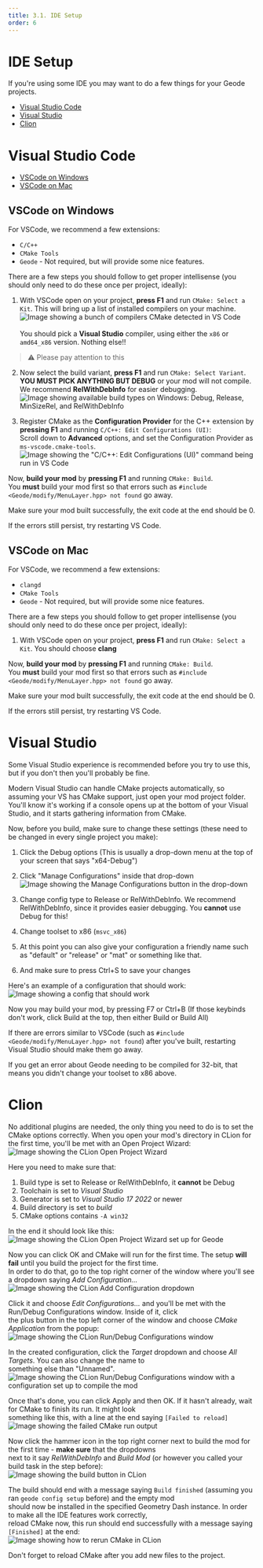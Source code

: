 ```yaml
---
title: 3.1. IDE Setup
order: 6
---
```


# IDE Setup

If you're using some IDE you may want to do a few things for your Geode projects.

* [Visual Studio Code](#visual-studio-code)
* [Visual Studio](#visual-studio)
* [Clion](#clion)

# Visual Studio Code

* [VSCode on Windows](#vscode-on-windows)
* [VSCode on Mac](#vscode-on-mac)

## VSCode on Windows

For VSCode, we recommend a few extensions:
- `C/C++`
- `CMake Tools`
- `Geode` - Not required, but will provide some nice features.

There are a few steps you should follow to get proper intellisense (you should only need to do these once per project, ideally):


1. With VSCode open on your project, **press F1** and run `CMake: Select a Kit`. This will bring up a list of installed compilers on your machine.
![Image showing a bunch of compilers CMake detected in VS Code](/assets/win_compilers.png) \
\
You should pick a **Visual Studio** compiler, using either the `x86` or `amd64_x86` version. Nothing else!!

> :warning: Please pay attention to this
2. Now select the build variant, **press F1** and run `CMake: Select Variant`. \
**YOU MUST PICK ANYTHING BUT DEBUG** or your mod will not compile. \
We recommend **RelWithDebInfo** for easier debugging. \
![Image showing available build types on Windows: Debug, Release, MinSizeRel, and RelWithDebInfo](/assets/win_relwithdebinfo.png)

3. Register CMake as the **Configuration Provider** for the C++ extension by **pressing F1** and running `C/C++: Edit Configurations (UI)`:\
Scroll down to **Advanced** options, and set the Configuration Provider as `ms-vscode.cmake-tools`. \
![Image showing the "C/C++: Edit Configurations (UI)" command being run in VS Code](/assets/win_usecmake.png)

Now, **build your mod** by **pressing F1** and running `CMake: Build`. \
You **must** build your mod first so that errors such as `#include <Geode/modify/MenuLayer.hpp> not found` go away.

Make sure your mod built successfully, the exit code at the end should be 0.

If the errors still persist, try restarting VS Code.

## VSCode on Mac

For VSCode, we recommend a few extensions:
- `clangd`
- `CMake Tools`
- `Geode` - Not required, but will provide some nice features.

There are a few steps you should follow to get proper intellisense (you should only need to do these once per project, ideally):

1. With VSCode open on your project, **press F1** and run `CMake: Select a Kit`. You should choose **clang**

Now, **build your mod** by **pressing F1** and running `CMake: Build`. \
You **must** build your mod first so that errors such as `#include <Geode/modify/MenuLayer.hpp> not found` go away.

Make sure your mod built successfully, the exit code at the end should be 0.

If the errors still persist, try restarting VS Code.

# Visual Studio

Some Visual Studio experience is recommended before you try to use this, but if you don't then you'll probably be fine.

Modern Visual Studio can handle CMake projects automatically, so assuming your VS has CMake support, just open your mod project folder. You'll know it's working if a console opens up at the bottom of your Visual Studio, and it starts gathering information from CMake.

Now, before you build, make sure to change these settings (these need to be changed in every single project you make):

1. Click the Debug options (This is usually a drop-down menu at the top of your screen that says "x64-Debug")
1. Click "Manage Configurations" inside that drop-down \
![Image showing the Manage Configurations button in the drop-down](/assets/vs_manage_configurations.png)

1. Change config type to Release or RelWithDebInfo. We recommend RelWithDebInfo, since it provides easier debugging. You **cannot** use Debug for this!
1. Change toolset to x86 (`msvc_x86`)
1. At this point you can also give your configuration a friendly name such as "default" or "release" or "mat" or something like that.
1. And make sure to press Ctrl+S to save your changes

Here's an example of a configuration that should work:
![Image showing a config that should work](/assets/vs_example_config.png)


Now you may build your mod, by pressing F7 or Ctrl+B (If those keybinds don't work, click Build at the top, then either Build or Build All)

If there are errors similar to VSCode (such as `#include <Geode/modify/MenuLayer.hpp> not found`) after you've built, restarting Visual Studio should make them go away.

If you get an error about Geode needing to be compiled for 32-bit, that means you didn't change your toolset to x86 above.

# Clion
No additional plugins are needed, the only thing you need to do is to set the CMake options correctly. When you open your mod's directory in CLion for the first time, you'll be met with an Open Project Wizard:
![Image showing the CLion Open Project Wizard](/assets/clion_openprojectwizard.png)

Here you need to make sure that:

1. Build type is set to Release or RelWithDebInfo, it **cannot** be Debug
2. Toolchain is set to *Visual Studio*
3. Generator is set to *Visual Studio 17 2022* or newer
4. Build directory is set to *build*
5. CMake options contains `-A win32`

In the end it should look like this:  
![Image showing the CLion Open Project Wizard set up for Geode](/assets/clion_openprojectwizardsetup.png)

Now you can click OK and CMake will run for the first time. The setup **will fail** until you build the project for the first time. \
In order to do that, go to the top right corner of the window where you'll see a dropdown saying *Add Configuration...*  
![Image showing the CLion Add Configuration dropdown](/assets/clion_addconfiguration.png)

Click it and choose *Edit Configurations...* and you'll be met with the Run/Debug Configurations window. Inside of it, click \
the plus button in the top left corner of the window and choose *CMake Application* from the popup:  
![Image showing the CLion Run/Debug Configurations window](/assets/clion_rundebugwindow.png)

In the created configuration, click the *Target* dropdown and choose *All Targets*. You can also change the name to \
something else than "Unnamed".  
![Image showing the CLion Run/Debug Configurations window with a configuration set up to compile the mod](/assets/clion_rundebugsetup.png)

Once that's done, you can click Apply and then OK. If it hasn't already, wait for CMake to finish its run. It might look \
something like this, with a line at the end saying `[Failed to reload]`  
![Image showing the failed CMake run output](/assets/clion_cmakerunfailed.png)

Now click the hammer icon in the top right corner next to build the mod for the first time - **make sure** that the dropdowns \
next to it say *RelWithDebInfo* and *Build Mod* (or however you called your build task in the step before):  
![Image showing the build button in CLion](/assets/clion_buildmod.png)

The build should end with a message saying `Build finished` (assuming you ran `geode config setup` before) and the empty mod \
should now be installed in the specified Geometry Dash instance. In order to make all the IDE features work correctly, \
reload CMake now, this run should end successfully with a message saying `[Finished]` at the end:  
![Image showing how to rerun CMake in CLion](/assets/clion_reloadcmake.png)

Don't forget to reload CMake after you add new files to the project.
